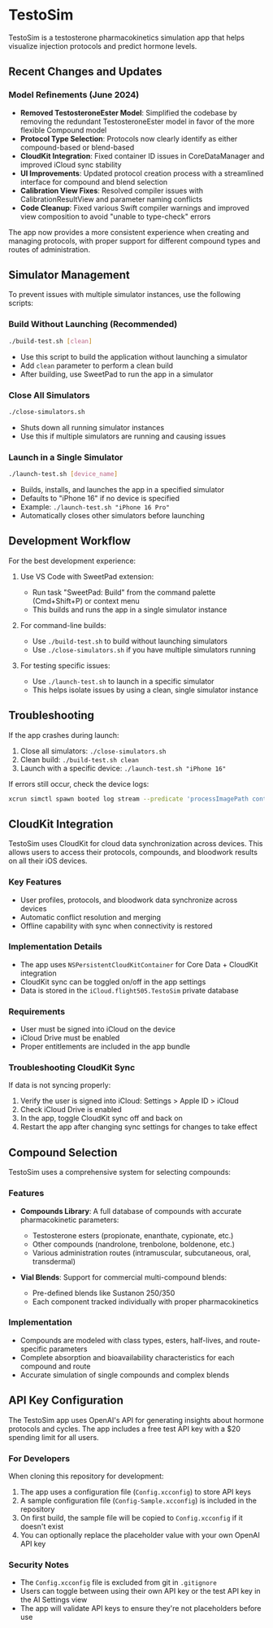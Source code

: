 # TestoSim

TestoSim is a testosterone pharmacokinetics simulation app that helps visualize injection protocols and predict hormone levels.

## Recent Changes and Updates

### Model Refinements (June 2024)
- **Removed TestosteroneEster Model**: Simplified the codebase by removing the redundant TestosteroneEster model in favor of the more flexible Compound model
- **Protocol Type Selection**: Protocols now clearly identify as either compound-based or blend-based
- **CloudKit Integration**: Fixed container ID issues in CoreDataManager and improved iCloud sync stability
- **UI Improvements**: Updated protocol creation process with a streamlined interface for compound and blend selection
- **Calibration View Fixes**: Resolved compiler issues with CalibrationResultView and parameter naming conflicts
- **Code Cleanup**: Fixed various Swift compiler warnings and improved view composition to avoid "unable to type-check" errors

The app now provides a more consistent experience when creating and managing protocols, with proper support for different compound types and routes of administration.

## Simulator Management

To prevent issues with multiple simulator instances, use the following scripts:

### Build Without Launching (Recommended)

```bash
./build-test.sh [clean]
```

- Use this script to build the application without launching a simulator
- Add `clean` parameter to perform a clean build
- After building, use SweetPad to run the app in a simulator

### Close All Simulators

```bash
./close-simulators.sh
```

- Shuts down all running simulator instances
- Use this if multiple simulators are running and causing issues

### Launch in a Single Simulator

```bash
./launch-test.sh [device_name]
```

- Builds, installs, and launches the app in a specified simulator
- Defaults to "iPhone 16" if no device is specified
- Example: `./launch-test.sh "iPhone 16 Pro"`
- Automatically closes other simulators before launching

## Development Workflow

For the best development experience:

1. Use VS Code with SweetPad extension:
   - Run task "SweetPad: Build" from the command palette (Cmd+Shift+P) or context menu
   - This builds and runs the app in a single simulator instance

2. For command-line builds:
   - Use `./build-test.sh` to build without launching simulators
   - Use `./close-simulators.sh` if you have multiple simulators running

3. For testing specific issues:
   - Use `./launch-test.sh` to launch in a specific simulator
   - This helps isolate issues by using a clean, single simulator instance

## Troubleshooting

If the app crashes during launch:
1. Close all simulators: `./close-simulators.sh`
2. Clean build: `./build-test.sh clean`
3. Launch with a specific device: `./launch-test.sh "iPhone 16"`

If errors still occur, check the device logs:
```bash
xcrun simctl spawn booted log stream --predicate 'processImagePath contains "TestoSim"' --style compact
```

## CloudKit Integration

TestoSim uses CloudKit for cloud data synchronization across devices. This allows users to access their protocols, compounds, and bloodwork results on all their iOS devices.

### Key Features

- User profiles, protocols, and bloodwork data synchronize across devices
- Automatic conflict resolution and merging
- Offline capability with sync when connectivity is restored

### Implementation Details

- The app uses `NSPersistentCloudKitContainer` for Core Data + CloudKit integration
- CloudKit sync can be toggled on/off in the app settings
- Data is stored in the `iCloud.flight505.TestoSim` private database

### Requirements

- User must be signed into iCloud on the device
- iCloud Drive must be enabled
- Proper entitlements are included in the app bundle

### Troubleshooting CloudKit Sync

If data is not syncing properly:

1. Verify the user is signed into iCloud: Settings > Apple ID > iCloud
2. Check iCloud Drive is enabled
3. In the app, toggle CloudKit sync off and back on
4. Restart the app after changing sync settings for changes to take effect

## Compound Selection

TestoSim uses a comprehensive system for selecting compounds:

### Features

- **Compounds Library**: A full database of compounds with accurate pharmacokinetic parameters:
  - Testosterone esters (propionate, enanthate, cypionate, etc.)
  - Other compounds (nandrolone, trenbolone, boldenone, etc.)
  - Various administration routes (intramuscular, subcutaneous, oral, transdermal)

- **Vial Blends**: Support for commercial multi-compound blends:
  - Pre-defined blends like Sustanon 250/350
  - Each component tracked individually with proper pharmacokinetics

### Implementation

- Compounds are modeled with class types, esters, half-lives, and route-specific parameters
- Complete absorption and bioavailability characteristics for each compound and route
- Accurate simulation of single compounds and complex blends 

## API Key Configuration

The TestoSim app uses OpenAI's API for generating insights about hormone protocols and cycles. The app includes a free test API key with a $20 spending limit for all users.

### For Developers

When cloning this repository for development:

1. The app uses a configuration file (`Config.xcconfig`) to store API keys
2. A sample configuration file (`Config-Sample.xcconfig`) is included in the repository
3. On first build, the sample file will be copied to `Config.xcconfig` if it doesn't exist
4. You can optionally replace the placeholder value with your own OpenAI API key

### Security Notes

- The `Config.xcconfig` file is excluded from git in `.gitignore`
- Users can toggle between using their own API key or the test API key in the AI Settings view
- The app will validate API keys to ensure they're not placeholders before use 